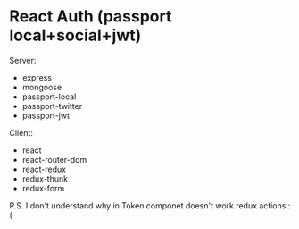 # React Auth (passport local+social+jwt)

Server:
- express
- mongoose
- passport-local
- passport-twitter
- passport-jwt


Client: 
- react
- react-router-dom
- react-redux
- redux-thunk
- redux-form


P.S. I don't understand why in Token componet doesn't work redux actions :(